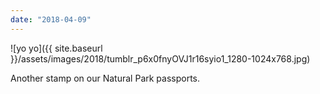 ```yaml
---
date: "2018-04-09"
---
```


![yo yo]({{ site.baseurl }}/assets/images/2018/tumblr_p6x0fnyOVJ1r16syio1_1280-1024x768.jpg)

Another stamp on our Natural Park passports.
